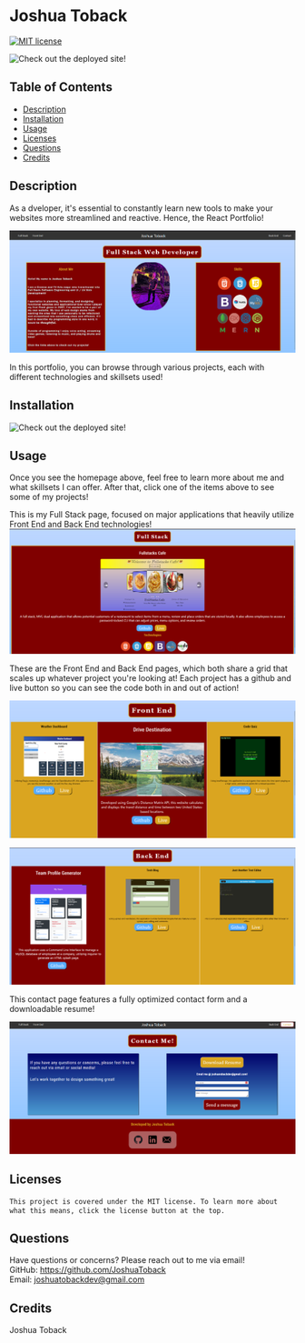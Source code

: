 # Joshua Toback

[![MIT license](https://img.shields.io/badge/License-MIT-blue.svg)](https://lbesson.mit-license.org/)

![Check out the deployed site](https://joshuatoback.github.io/ReactPortfolio/)!

## Table of Contents

- [Description](#description)
- [Installation](#installation)
- [Usage](#usage)
- [Licenses](#licenses)
- [Questions](#questions)
- [Credits](#credits)

## Description

As a dveloper, it's essential to constantly learn new tools to make your websites more streamlined and reactive. Hence, the React Portfolio!

![About](./src/images/README/About.png)

In this portfolio, you can browse through various projects, each with different technologies and skillsets used!

## Installation

![Check out the deployed site](https://joshuatoback.github.io/ReactPortfolio/)!

## Usage

Once you see the homepage above, feel free to learn more about me and what skillsets I can offer. After that, click one of the items above to see some of my projects!

This is my Full Stack page, focused on major applications that heavily utilize Front End and Back End technologies!
![FullStack](./src/images/README/FullStack.png)

These are the Front End and Back End pages, which both share a grid that scales up whatever project you're looking at! Each project has a github and live button so you can see the code both in and out of action!

![FrontEnd](./src/images/README/FrontEnd.png)

![BackEnd](./src/images/README/BackEnd.png)

This contact page features a fully optimized contact form and a downloadable resume! 

![Contact](./src/images/README/Contact.png)
## Licenses

    This project is covered under the MIT license. To learn more about what this means, click the license button at the top.

## Questions

Have questions or concerns? Please reach out to me via email!  
 GitHub: https://github.com/JoshuaToback  
 Email: joshuatobackdev@gmail.com

## Credits

Joshua Toback
